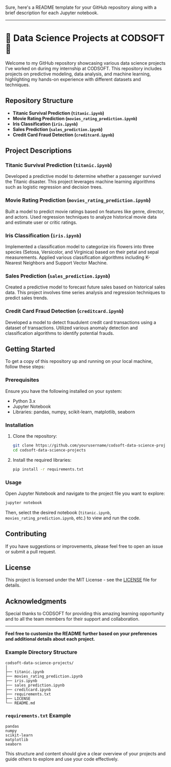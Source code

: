 Sure, here's a README template for your GitHub repository along with a brief description for each Jupyter notebook.

---

# 🚀 Data Science Projects at CODSOFT 🚀

Welcome to my GitHub repository showcasing various data science projects I've worked on during my internship at CODSOFT. This repository includes projects on predictive modeling, data analysis, and machine learning, highlighting my hands-on experience with different datasets and techniques.

## Repository Structure

- **Titanic Survival Prediction (`titanic.ipynb`)**
- **Movie Rating Prediction (`movies_rating_prediction.ipynb`)**
- **Iris Classification (`iris.ipynb`)**
- **Sales Prediction (`sales_prediction.ipynb`)**
- **Credit Card Fraud Detection (`creditcard.ipynb`)**

## Project Descriptions

### Titanic Survival Prediction (`titanic.ipynb`)

Developed a predictive model to determine whether a passenger survived the Titanic disaster. This project leverages machine learning algorithms such as logistic regression and decision trees.

### Movie Rating Prediction (`movies_rating_prediction.ipynb`)

Built a model to predict movie ratings based on features like genre, director, and actors. Used regression techniques to analyze historical movie data and estimate user or critic ratings.

### Iris Classification (`iris.ipynb`)

Implemented a classification model to categorize iris flowers into three species (Setosa, Versicolor, and Virginica) based on their petal and sepal measurements. Applied various classification algorithms including K-Nearest Neighbors and Support Vector Machine.

### Sales Prediction (`sales_prediction.ipynb`)

Created a predictive model to forecast future sales based on historical sales data. This project involves time series analysis and regression techniques to predict sales trends.

### Credit Card Fraud Detection (`creditcard.ipynb`)

Developed a model to detect fraudulent credit card transactions using a dataset of transactions. Utilized various anomaly detection and classification algorithms to identify potential frauds.

## Getting Started

To get a copy of this repository up and running on your local machine, follow these steps:

### Prerequisites

Ensure you have the following installed on your system:

- Python 3.x
- Jupyter Notebook
- Libraries: pandas, numpy, scikit-learn, matplotlib, seaborn

### Installation

1. Clone the repository:
   ```sh
   git clone https://github.com/yourusername/codsoft-data-science-projects.git
   cd codsoft-data-science-projects
   ```

2. Install the required libraries:
   ```sh
   pip install -r requirements.txt
   ```

### Usage

Open Jupyter Notebook and navigate to the project file you want to explore:

```sh
jupyter notebook
```

Then, select the desired notebook (`titanic.ipynb`, `movies_rating_prediction.ipynb`, etc.) to view and run the code.

## Contributing

If you have suggestions or improvements, please feel free to open an issue or submit a pull request.

## License

This project is licensed under the MIT License - see the [LICENSE](LICENSE) file for details.

## Acknowledgments

Special thanks to CODSOFT for providing this amazing learning opportunity and to all the team members for their support and collaboration.

---

**Feel free to customize the README further based on your preferences and additional details about each project.**

### Example Directory Structure

```
codsoft-data-science-projects/
│
├── titanic.ipynb
├── movies_rating_prediction.ipynb
├── iris.ipynb
├── sales_prediction.ipynb
├── creditcard.ipynb
├── requirements.txt
├── LICENSE
└── README.md
```

### `requirements.txt` Example

```plaintext
pandas
numpy
scikit-learn
matplotlib
seaborn
```

This structure and content should give a clear overview of your projects and guide others to explore and use your code effectively.
